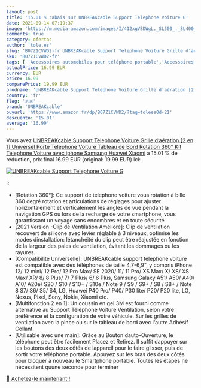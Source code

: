```yaml
---
layout: post
title: '15.01 % rabais sur UNBREAKcable Support Telephone Voiture G'
date: 2021-09-14 07:19:37
image: 'https://m.media-amazon.com/images/I/412xgVBDWgL._SL500_._SL400_.jpg'
comments: true
category: ofertas
author: 'tole.es'
slug: 'B07Z1CVWD2-fr UNBREAKcable Support Telephone Voiture Grille d’aération...'
sku: 'B07Z1CVWD2-fr'
tags: [ 'Accessoires automobiles pour téléphone portable','Accessoires téléphones portables','High-Tech','Socles de téléphone portable pour automobile','Téléphones portables et accessoires','unbreakcable', ]
actualPrice: 16.99 EUR
currency: EUR
price: 16.99
comparePrice: 19.99 EUR
prodname: 'UNBREAKcable Support Telephone Voiture Grille d’aération [2 en 1] Universel Porte Telephone Voiture Tableau de Bord Rotation 360° Kit Telephone Voiture avec iphone  Samsung  Huawei  Xiaomi'
country: 'fr'
flag: '🇫🇷'
brand: 'UNBREAKcable'
buyurl: 'https://www.amazon.fr/dp/B07Z1CVWD2/?tag=tolees0d-21'
descuento: '15.01'
average: '16.99'
---
```


Vous avez [UNBREAKcable Support Telephone Voiture Grille d’aération [2 en 1] Universel Porte Telephone Voiture Tableau de Bord Rotation 360° Kit Telephone Voiture avec iphone  Samsung  Huawei  Xiaomi](https://www.amazon.fr/dp/B07Z1CVWD2/?tag=tolees0d-21)  à  15.01 % de réduction, prix final  16.99 EUR (original: 19.99 EUR) ici:

[![UNBREAKcable Support Telephone Voiture G](https://m.media-amazon.com/images/I/412xgVBDWgL._SL500_._SL400_.jpg)](https://www.amazon.fr/dp/B07Z1CVWD2/?tag=tolees0d-21)

ℹ️:

- [Rotation 360°]: Ce support de telephone voiture vous rotation à bille 360 degré rotation et articulations de réglages pour ajuster horizontalement et verticalement les angles de vue pendant la navigation GPS ou lors de la recharge de votre smartphone, vous garantissant un voyage sans encombres et en toute sécurité.
- [2021 Version -Clip de Ventilation Amélioré]: Clip de ventilation recouvert de silicone avec levier réglable à 3 niveaux, optimisé les modes dinstallation: létanchéité du clip peut être réajustée en fonction de la largeur des pales de ventilation, évitant les dommages ou les rayures.
- [Compatibilité Universelle]: UNBREAKcable support telephone voiture est compatible avec des téléphones de taille 4,7-6,9", y compris iPhone 12/ 12 mini/ 12 Pro/ 12 Pro Max/ SE 2020/ 11/ 11 Pro/ XS Max/ X/ XS/ XS Max/ XR/ 8/ 8 Plus/ 7/ 7 Plus/ 6/ 6 Plus, Samsung Galaxy A51/ A50/ A40/ A10/ A20e/ S20 / S10 / S10+ / S10e / Note 9 / S9 / S9+ / S8 / S8+ / Note 8 S7/ S6/ S5/ S4, LG, Huawei P40 Pro/ P40/ P30 lite/ P20/ P20 lite, LG, Nexus, Pixel, Sony, Nokia, Xiaomi etc.
- [Multifonction 2 en 1]: Un coussin en gel 3M est fourni comme alternative au Support Téléphone Voiture Ventilation, selon votre préférence et la configuration de votre véhicule. Sur les grilles de ventilation avec la pince ou sur le tableau de bord avec l‘autre Adhésif Collant.
- [Utilisable avec une main]: Grâce au Bouton dauto-Ouverture, le téléphone peut être facilement Placez et Retirez. Il suffit dappuyer sur les boutons des deux côtés de lappareil pour le faire glisser, puis de sortir votre téléphone portable. Appuyez sur les bras des deux côtés pour bloquer à nouveau le Smartphone portable. Toutes les étapes ne nécessitent quune seconde pour terminer

[🛒 Achetez-le maintenant!!](https://www.amazon.fr/dp/B07Z1CVWD2/?tag=tolees0d-21)
